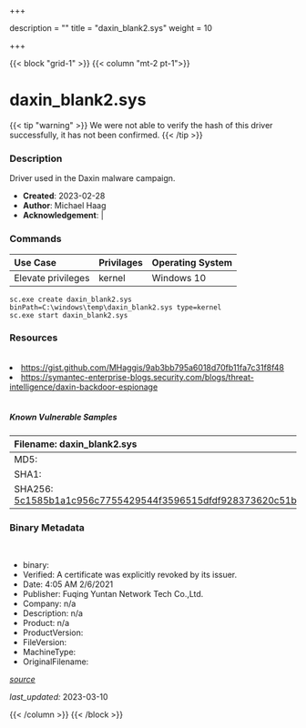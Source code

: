 +++

description = ""
title = "daxin_blank2.sys"
weight = 10

+++


{{< block "grid-1" >}}
{{< column "mt-2 pt-1">}}




# daxin_blank2.sys 


{{< tip "warning" >}}
We were not able to verify the hash of this driver successfully, it has not been confirmed.
{{< /tip >}}




### Description


Driver used in the Daxin malware campaign.


- **Created**: 2023-02-28
- **Author**: Michael Haag
- **Acknowledgement**:  | [](https://twitter.com/)

### Commands

| Use Case | Privilages | Operating System | 
|:---- | ---- | ---- |
| Elevate privileges | kernel | Windows 10 |

```
sc.exe create daxin_blank2.sys binPath=C:\windows\temp\daxin_blank2.sys type=kernel
sc.exe start daxin_blank2.sys
```

### Resources
<br>


<li><a href="https://gist.github.com/MHaggis/9ab3bb795a6018d70fb11fa7c31f8f48">https://gist.github.com/MHaggis/9ab3bb795a6018d70fb11fa7c31f8f48</a></li>

<li><a href="https://symantec-enterprise-blogs.security.com/blogs/threat-intelligence/daxin-backdoor-espionage">https://symantec-enterprise-blogs.security.com/blogs/threat-intelligence/daxin-backdoor-espionage</a></li>


<br>


##### Known Vulnerable Samples

| Filename: daxin_blank2.sys |
|:---- |
|MD5: <a href="https://www.virustotal.com/gui/file/{&#39;Filename&#39;: &#39;daxin_blank2.sys&#39;, &#39;MD5&#39;: &#39;&#39;, &#39;SHA1&#39;: &#39;&#39;, &#39;SHA256&#39;: &#39;5c1585b1a1c956c7755429544f3596515dfdf928373620c51b0606a520c6245a&#39;}"></a>|
|SHA1: <a href="https://www.virustotal.com/gui/file/{&#39;Filename&#39;: &#39;daxin_blank2.sys&#39;, &#39;MD5&#39;: &#39;&#39;, &#39;SHA1&#39;: &#39;&#39;, &#39;SHA256&#39;: &#39;5c1585b1a1c956c7755429544f3596515dfdf928373620c51b0606a520c6245a&#39;}"></a>|
|SHA256: <a href="https://www.virustotal.com/gui/file/{&#39;Filename&#39;: &#39;daxin_blank2.sys&#39;, &#39;MD5&#39;: &#39;&#39;, &#39;SHA1&#39;: &#39;&#39;, &#39;SHA256&#39;: &#39;5c1585b1a1c956c7755429544f3596515dfdf928373620c51b0606a520c6245a&#39;}">5c1585b1a1c956c7755429544f3596515dfdf928373620c51b0606a520c6245a</a>|




### Binary Metadata
<br>

- binary: 
- Verified: A certificate was explicitly revoked by its issuer.
- Date: 4:05 AM 2/6/2021
- Publisher: Fuqing Yuntan Network Tech Co.,Ltd.
- Company: n/a
- Description: n/a
- Product: n/a
- ProductVersion: 
- FileVersion: 
- MachineType: 
- OriginalFilename: 

[*source*](https://github.com/magicsword-io/LOLDrivers/tree/main/yaml/daxin_blank2.sys.yml)

*last_updated:* 2023-03-10


{{< /column >}}
{{< /block >}}
